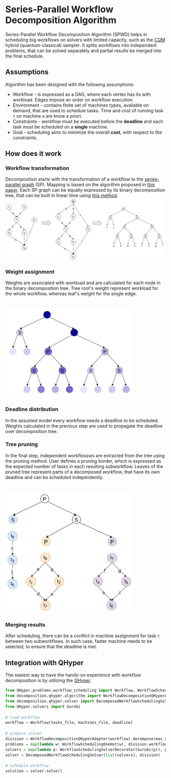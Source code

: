 # Series-Parallel Workflow Decomposition Algorithm

Series-Parallel Workflow Decomposition Algorithm (SPWD) helps in scheduling big workflows on solvers with limited
capacity, such as
the [CQM](https://docs.ocean.dwavesys.com/en/stable/docs_dimod/reference/models.html#module-dimod.constrained.constrained)
hybrid (quantum-classical) sampler. It splits workflows into independent
problems, that can be solved separately and partial results be merged into the final schedule.

## Assumptions

Algorithm has been designed with the following assumptions:

* Workflow - is expressed as a DAG, where each vertex has its with workload. Edges impose an order on workflow
  execution.
* Environment - contains finite set of machines types, available on demand, that are used to schedule tasks. Time and
  cost of running task `t` on machine `m` are know a priori.
* Constraints - workflow must be executed before the **deadline** and each task must be scheduled on a **single**
  machine.
* Goal - scheduling aims to minimize the overall **cost**, with respect to the constraints.

## How does it work

### Workflow transformation

Decomposition starts with the transformation of a workflow to
the [series-parallel graph](https://en.wikipedia.org/wiki/Series%E2%80%93parallel_graph) (SP). Mapping is based on the
algorithm proposed in [this paper](https://link.springer.com/chapter/10.1007/3-540-36569-9_27). Each SP graph can be
equally expressed by its binary decomposition tree, that can be built in linear time
using [this method](https://dl.acm.org/doi/10.1145/800135.804393).
![ttsp_mapping](images/ttsp_mapping.png  "Mapping workflow to SP graph")

### Weight assignment

Weights are associated with workload and are calculated for each node in the binary decomposition tree. Tree root's
weight represent workload for the whole workflow, whereas leaf's weight for the single edge.

# <img width="400" alt="weights" src="images/weights.png" class="center">

### Deadline distribution

In the assumed model every workflow needs a deadline to be scheduled. Weights calculated in the previous step are used
to propagate the deadline over decomposition tree.

### Tree pruning

In the final step, independent workflossws are extracted from the tree using the pruning method. User defines a pruning
border, which is expressed as the expected number of tasks in each resulting subworkflow. Leaves of the pruned tree
represent parts of a decomposed workflow, that have its own deadline and can be scheduled independently.

# <img width="400" alt="weights" src="images/subworkflows.png" class="center">

### Merging results

After scheduling, there can be a conflict in machine assignment for task `t` between two subworkflows. In such case,
faster machine needs to be selected, to ensure that the deadline is met.

## Integration with QHyper

The easiest way to have the hands-on experience with workflow decomposition is by utilizing
the [QHyper](https://github.com/qc-lab/QHyper).

```python
from QHyper.problems.workflow_scheduling import Workflow, WorkflowSchedulingOneHot
from decomposition.qhyper.algorithm import WorkflowDecompositionQHyperAdapter
from decomposition.qhyper.solver import DecomposedWorkflowSchedulingSolver, WorkflowSchedulingSolverDecorator
from QHyper.solvers import Gurobi

# load workflow
workflow = Workflow(tasks_file, machines_file, deadline)

# prepare solver
division = WorkflowDecompositionQHyperAdapter(workflow).decompose(max_subgraph_size)
problems = map(lambda w: WorkflowSchedulingOneHot(w), division.workflows)
solvers = map(lambda p: WorkflowSchedulingSolverDecorator(Gurobi(p)), problems)
solver = DecomposedWorkflowSchedulingSolver(list(solvers), division)

# schedule workflow
solution = solver.solve()
```